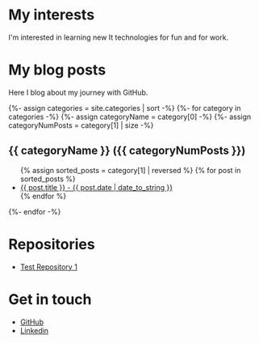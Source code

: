 # My interests
I'm interested in learning new It technologies for fun and for work.

# My blog posts
Here I blog about my journey with GitHub.

{%- assign categories = site.categories | sort -%}
{%- for category in categories -%}
{%- assign categoryName = category[0] -%}
{%- assign categoryNumPosts = category[1] | size -%}
<h2 markdown="1" id="{{categoryName | uri_escape | downcase }}">{{ categoryName }} ({{ categoryNumPosts }})</h2>

<ul>
    {% assign sorted_posts = category[1] | reversed %}
    {% for post in sorted_posts %}
    <li>
        <a href="{{ post.url }}">{{ post.title }} - {{ post.date | date_to_string }}</a>
    </li>
    {% endfor %}
</ul>

{%- endfor -%}

# Repositories
<ul>
    <li><a href="https://james-hunter.github.io/test1/">Test Repository 1</a></li>        
</ul>

# Get in touch
<ul>
<li><a href="https://github.com/{{ site.github_username}}">GitHub</a></li>
<li><a href="https://www.linkedin.com/in/james-hunter-ba3721114/">Linkedin</a></li>
</ul>

